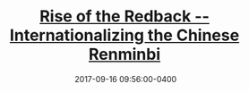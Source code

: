 ---
layout: post
title: <a href='https://thediplomat.com/2017/09/rise-of-the-redback-internationalizing-the-chinese-renminbi/' target="_blank">Rise of the Redback -- Internationalizing the Chinese Renminbi</a> 
date:  2017-09-16 09:56:00-0400
description: Beijing’s plans to internationalize the RMB haven’t come to fruition; the Belt and Road Initiative may help finally make gains.
tags: China
categories: English
---